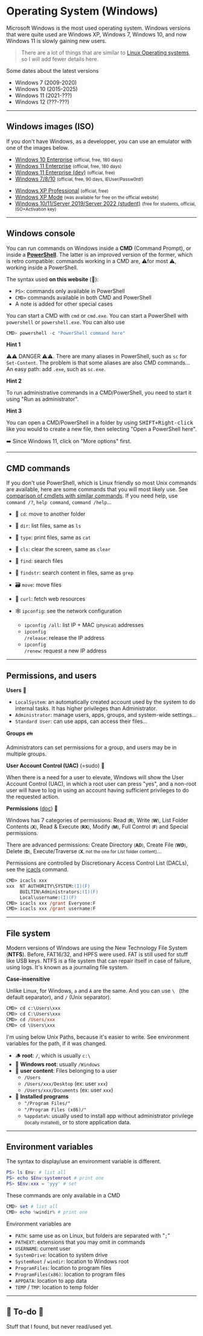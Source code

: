 # Operating System (Windows)

<div class="row row-cols-md-2"><div>

Microsoft Windows is the most used operating system. Windows versions that were quite used are Windows XP, Windows 7, Windows 10, and now Windows 11 is slowly gaining new users.

> There are a lot of things that are similar to [Linux Operating systems](/operating-systems/linux/knowledge/index.md), so I will add fewer details here.
</div><div>

Some dates about the latest versions

* Windows 7 (2009-2020)
* Windows 10 (2015-2025)
* Windows 11 (2021-???)
* Windows 12 (???-???)
</div></div>

<hr class="sep-both">

## Windows images (ISO)

If you don't have Windows, as a developper, you can use an emulator with one of the images below.

<div class="row row-cols-md-2 mt-3"><div>

* [Windows 10 Enterprise](https://www.microsoft.com/en-us/evalcenter/evaluate-windows-10-enterprise) <small>(official, free, 180 days)</small>
* [Windows 11 Enterprise](https://www.microsoft.com/en-us/evalcenter/evaluate-windows-11-enterprise) <small>(official,  free, 180 days)</small>
* [Windows 11 Enterprise (dev)](https://developer.microsoft.com/en-us/windows/downloads/virtual-machines/) <small>(official, free)</small>
* [Windows 7/8/10](https://developer.microsoft.com/en-us/microsoft-edge/tools/vms/) <small>(official, free,  90 days, IEUser/Passw0rd!)</small>
</div><div>

* [Windows XP Professional](https://www.microsoft.com/en-us/download/details.aspx?id=31791) <small>(official, free)</small>
* [Windows XP Mode](https://download.cnet.com/Windows-XP-Mode/3000-18513_4-77683344.html) <small>(was available for free on the official website)</small>
* [Windows 10/11/Server 2019/Server 2022 (student)](https://azureforeducation.microsoft.com/devtools) <small>(free for students, official, ISO+Activation key)</small>
</div></div>

<hr class="sep-both">

## Windows console

<div class="row row-cols-md-2"><div>

You can run commands on Windows inside a **CMD** (Command Prompt), or inside a [**PowerShell**](../powershell/index.md). The latter is an improved version of the former, which is retro compatible: commands working in a CMD are, ⚠️for most ⚠️, working inside a PowerShell.

The syntax used **on this website** (📌):

* `PS>`: commands only available in PowerShell
* `CMD>` commands available in both CMD and PowerShell
* A note is added for other special cases

You can start a CMD with `cmd` or `cmd.exe`. You can start a PowerShell with `powershell` or `powershell.exe`. You can also use

```powershell
CMD> powershell -c "PowerShell command here"
```
</div><div>

**Hint 1**

⚠️⚠️ DANGER ⚠️⚠️. There are many aliases in PowerShell, such as `sc` for `Set-Content`. The problem is that some aliases are also CMD commands... An easy path: add `.exe`, such as `sc.exe`.

**Hint 2**

To run administrative commands in a CMD/PowerShell, you need to start it using "Run as administrator".

**Hint 3**

You can open a CMD/PowerShell in a folder by using <kbd>SHIFT+Right-click</kbd> like you would to create a new file, then selecting "Open a PowerShell here".

➡️ Since Windows 11, click on "More options" first.
</div></div>

<hr class="sep-both">

## CMD commands

If you don't use PowerShell, which is Linux friendly so most Unix commands are available, here are some commands that you will most likely use. See [comparison of cmdlets with similar commands](https://en.wikipedia.org/wiki/PowerShell#Comparison_of_cmdlets_with_similar_commands). If you need help, use `command /?`, `help command`, `command /help`...

<div class="row row-cols-md-2 mt-4"><div>

* 🍃 `cd`: move to another folder

* 📝️ `dir`: list files, same as `ls`

* 📖 `type`: print files, same as `cat`

* 🧹 `cls`: clear the screen, same as `clear`

* 🔎 `find`: search files

* 🔎 `findstr`: search content in files, same as `grep`

</div><div>

* 🗃️ `move`: move files

* 🎣 `curl`: fetch web resources

* 🕸️ <code>ipconfig</code>: see the network configuration <ul><li><code>ipconfig /all</code>: list IP + MAC <small>(physical)</small> addresses</li><li><code>ipconfig /release</code>: release the IP address</li><li><code>ipconfig /renew</code>: request a new IP address</li></ul>

</div></div>

<hr class="sep-both">

## Permissions, and users

<div class="row row-cols-md-2"><div>

**Users** 🧑

* `LocalSystem`: an automatically created account used by the system to do internal tasks. It has higher privileges than Administrator.
* `Administrator`: manage users, apps, groups, and system-wide settings...
* `Standard User`: can use apps, can access their files...

**Groups** 👪

Administrators can set permissions for a group, and users may be in multiple groups.

**User Account Control (UAC)** (=sudo) 🫅

When there is a need for a user to elevate, Windows will show the User Account Control (UAC), in which a root user can press "yes", and a non-root user will have to log in using an account having sufficient privileges to do the requested action.
</div><div>

**Permissions** ([doc](https://learn.microsoft.com/en-us/previous-versions/windows/it-pro/windows-2000-server/bb727008(v=technet.10)#understanding-file-and-folder-permissions)) 🔐

Windows has 7 categories of permissions: Read <small>(**R**)</small>, Write <small>(**W**)</small>, List Folder Contents <small>(**X**)</small>, Read & Execute <small>(**RX**)</small>, Modify <small>(**M**)</small>, Full Control <small>(**F**)</small> and Special permissions.

There are advanced permissions: Create Directory <small>(**AD**)</small>, Create File <small>(**WD**)</small>, Delete <small>(**D**)</small>, Execute/Traverse <small>(**X**, not the one for List folder content)</small>...

Permissions are controlled by Discretionary Access Control List (DACLs), see the [icacls](https://learn.microsoft.com/en-us/windows-server/administration/windows-commands/icacls) command.

```ps
CMD> icacls xxx
xxx  NT AUTHORITY\SYSTEM:(I)(F)
     BUILTIN\Administrators:(I)(F)
     Local\username:(I)(F)
CMD> icacls xxx /grant Everyone:F
CMD> icacls xxx /grant username:F
```
</div></div>

<hr class="sep-both">

## File system

<div class="row row-cols-md-2"><div>

Modern versions of Windows are using the New Technology File System (**NTFS**). Before, FAT16/32, and HPFS were used. FAT is still used for stuff like USB keys. NTFS is a file system that can repair itself in case of failure, using logs. It's known as a journaling file system.

**Case-insensitive**

Unlike Linux, for Windows, `a` and `A` are the same. And you can use `\ ` (the default separator), and `/` (Unix separator).

```ps
CMD> cd c:\Users\xxx
CMD> cd C:\Users\xxx
CMD> cd /Users/xxx
CMD> cd \Users\xxx
```

</div><div>

I'm using below Unix Paths, because it's easier to write. See environment variables for the path, if it was changed.

* 🪵 **root**: `/`, which is usually `c:\ `
* 🌳 **Windows root**: usually `/Windows`
* 🛝 **user content**: Files belonging to a user
    * `/Users`
    * `/Users/xxx/Desktop` (ex: user `xxx`)
    * `/Users/xxx/Documents`  (ex: user `xxx`)
* 📂 **Installed programs**
  * `"/Program Files/"`
  * `"/Program Files (x86)/"`
  * `%appdata%`: usually used to install app without administrator privilege <small>(locally installed)</small>, or to store application data.
</div></div>

<hr class="sep-both">

## Environment variables

<div class="row row-cols-md-2"><div>

The syntax to display/use an environment variable is different.

```powershell
PS> ls Env: # list all
PS> echo $Env:systemroot # print one
PS> $Env:xxx = 'yyy' # set
```

These commands are only available in a CMD

```powershell
CMD> set # list all
CMD> echo %windir% # print one
```
</div><div>

Environment variables are

* `PATH`: same use as on Linux, but folders are separated with "`;`"
* `PATHEXT`: extensions that you may omit in commands
* `USERNAME`: current user
* `SystemDrive`: location to system drive
* `SystemRoot` / `windir`: location to Windows root
* `ProgramFiles`: location to program files
* `ProgramFiles(x86)`: location to program files
* `APPDATA`: location to app data
* `TEMP` / `TMP`: location to temp folder
</div></div>

<hr class="sep-both">

## 👻 To-do 👻

Stuff that I found, but never read/used yet.

<div class="row row-cols-md-2"><div>
</div><div>
</div></div>